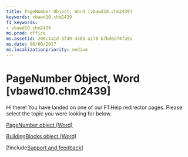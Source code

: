 ```yaml
---
title: PageNumber Object, Word [vbawd10.chm2439]
keywords: vbawd10.chm2439
f1_keywords:
- vbawd10.chm2439
ms.prod: office
ms.assetid: 206c1a1d-3f49-4483-a170-b7bd6d74fa9a
ms.date: 06/08/2017
ms.localizationpriority: medium
---
```



# PageNumber Object, Word [vbawd10.chm2439]

Hi there! You have landed on one of our F1 Help redirector pages. Please select the topic you were looking for below.

[PageNumber object (Word)](https://msdn.microsoft.com/library/5b58f562-de19-ac9d-0b2c-7696603c1606%28Office.15%29.aspx)

[BuildingBlocks object (Word)](https://msdn.microsoft.com/library/be5bba4a-b06c-0074-20bd-bbeb40e03d1c%28Office.15%29.aspx)

[!include[Support and feedback](~/includes/feedback-boilerplate.md)]